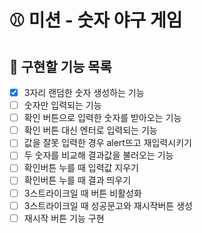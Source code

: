# ⚾ 미션 - 숫자 야구 게임

## 🎯 구현할 기능 목록

- [x] 3자리 랜덤한 숫자 생성하는 기능
- [ ] 숫자만 입력되는 기능
- [ ] 확인 버튼으로 입력한 숫자를 받아오는 기능
- [ ] 확인 버튼 대신 엔터로 입력되는 기능
- [ ] 값을 잘못 입력한 경우 alert뜨고 재입력시키기
- [ ] 두 숫자를 비교해 결과값을 불러오는 기능
- [ ] 확인버튼 누를 때 입력값 지우기
- [ ] 확인버튼 누를 때 결과 띄우기
- [ ] 3스트라이크일 때 버튼 비활성화
- [ ] 3스트라이크일 때 성공문고와 재시작버튼 생성
- [ ] 재시작 버튼 기능 구현
